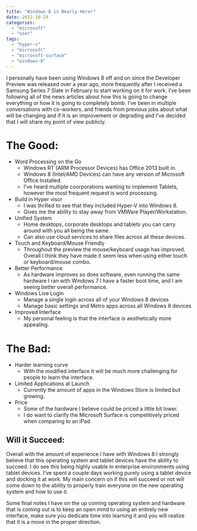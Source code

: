 ```yaml
---
title: "Windows 8 is Nearly Here!"
date: 2012-10-20
categories: 
  - "microsoft"
  - "user"
tags: 
  - "hyper-v"
  - "microsoft"
  - "microsoft-surface"
  - "windows-8"
---
```


I personally have been using Windows 8 off and on since the Developer Preview was released over a year ago, more frequently after I received a Samsung Series 7 Slate in February to start working on it for work. I’ve been following all of the news articles about how this is going to change everything or how it is going to completely bomb. I’ve been in multiple conversations with co-workers, and friends from previous jobs about what will be changing and if it is an improvement or degrading and I’ve decided that I will share my point of view publicly.

# The Good:

- Word Processing on the Go
    - Windows RT (ARM Processor Devices) has Office 2013 built in.
    - Windows 8 (Intel/AMD Devices) can have any version of Microsoft Office Installed.
    - I’ve heard multiple coorporations wanting to implement Tablets, however the most frequent request is word processing.
- Build in Hyper visor
    - I was thrilled to see that they included Hyper-V into Windows 8.
    - Gives me the ability to stay away from VMWare Player/Workstation.
- Unified System
    - Home desktops, corporate desktops and tablets you can carry around with you all being the same.
    - Can also use cloud services to share files across all these devices.
- Touch and Keyboard/Mouse Friendly
    - Throughout the preview the mouse/keyboard usage has improved. Overall I think they have made it seem less when using either touch or keyboard/mouse combo.
- Better Performance
    - As hardware improves so does software, even running the same hardware I ran with Windows 7 I have a faster boot time, and I am seeing better overall performance.
- Windows Live Login
    - Manage a single login across all of your Windows 8 devices
    - Manage basic settings and Metro apps across all Windows 8 devices
- Improved Interface
    - My personal feeling is that the interface is aesthetically more appealing.

# The Bad:

- Harder learning curve
    - With the modified interface it will be much more challenging for people to learn the interface.
- Limited Applications at Launch
    - Currently the amount of apps in the Windows Store is limited but growing.
- Price
    - Some of the hardware I believe could be priced a little bit lower.
    - I do want to clarify the Microsoft Surface is competitively priced when comparing to an iPad.

## Will it Succeed:

Overall with the amount of experience I have with Windows 8 I strongly believe that this operating system and tablet devices have the ability to succeed. I do see this being highly usable in enterprise environments using tablet devices. I’ve spent a couple days working purely using a tablet device and docking it at work. My main concern on if this will succeed or not will come down to the ability to properly train everyone on the new operating system and how to use it.

Some final notes I have on the up coming operating system and hardware that is coming out is to keep an open mind to using an entirely new interface, make sure you dedicate time into learning it and you will realize that it is a move in the proper direction.

